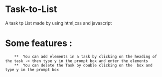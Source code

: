 # Task-to-List
A task tp List made by using html,css and javascript

# Some features :
          
        **  You can add elements in a task by clicking on the heading of the task -> then type y in the prompt box and enter the elements
        **  You can delete the Task by double clicking on the  box and type y in the prompt box
        
                
